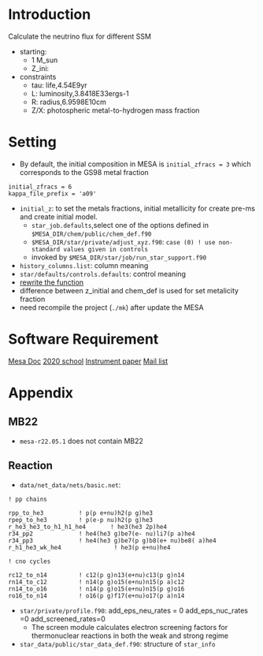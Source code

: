 # Introduction
Calculate the neutrino flux for different SSM
+ starting:
    + 1 M_sun
    + Z_ini:
+ constraints
    + tau: life,4.54E9yr
    + L: luminosity,3.8418E33ergs-1
    + R: radius,6.9598E10cm
    + Z/X: photospheric metal-to-hydrogen mass fraction
# Setting
+ By default, the initial composition in MESA is `initial_zfracs = 3` which corresponds to the GS98 metal fraction
```
initial_zfracs = 6
kappa_file_prefix = 'a09'
```
+ `initial_z`: to set the metals fractions, initial metallicity for create pre-ms and create initial model.
    - `star_job.defaults`,select one of the options defined in ``$MESA_DIR/chem/public/chem_def.f90``
    - `$MESA_DIR/star/private/adjust_xyz.f90`: `case (0) ! use non-standard values given in controls`
    - invoked by `$MESA_DIR/star/job/run_star_support.f90`
+ `history_columns.list`: column meaning
+ `star/defaults/controls.defaults`: control meaning
+ [rewrite the function](https://docs.mesastar.org/en/release-r22.05.1/using_mesa/extending_mesa.html?highlight=run_star_extras#using-the-other-hooks)
+ difference between z_initial and chem_def is used for set metalicity fraction
+ need recompile the project (`./mk`) after update the MESA
# Software Requirement
[Mesa Doc](https://docs.mesastar.org/en/release-r22.05.1/using_mesa/running.html)
[2020 school](https://cococubed.com/mesa_summer_school_2020/index.html)
[Instrument paper](https://arxiv.org/abs/1903.01426)
[Mail list](https://lists.mesastar.org/mailman/listinfo/mesa-users)

# Appendix
## MB22
+ `mesa-r22.05.1` does not contain MB22

## Reaction
+ `data/net_data/nets/basic.net`:
```
! pp chains
         
rpp_to_he3          ! p(p e+nu)h2(p g)he3
rpep_to_he3         ! p(e-p nu)h2(p g)he3     
r_he3_he3_to_h1_h1_he4       ! he3(he3 2p)he4 
r34_pp2             ! he4(he3 g)be7(e- nu)li7(p a)he4 
r34_pp3             ! he4(he3 g)be7(p g)b8(e+ nu)be8( a)he4  
r_h1_he3_wk_he4               ! he3(p e+nu)he4     

! cno cycles

rc12_to_n14         ! c12(p g)n13(e+nu)c13(p g)n14
rn14_to_c12         ! n14(p g)o15(e+nu)n15(p a)c12
rn14_to_o16         ! n14(p g)o15(e+nu)n15(p g)o16
ro16_to_n14         ! o16(p g)f17(e+nu)o17(p a)n14
```
+ `star/private/profile.f90`: add_eps_neu_rates = 0 add_eps_nuc_rates =0 add_screened_rates=0
    - The screen module calculates electron screening factors for thermonuclear reactions in both the weak and strong regime
+ `star_data/public/star_data_def.f90`: structure of `star_info`